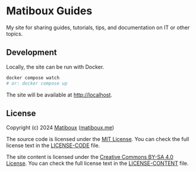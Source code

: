 # Matiboux Guides

My site for sharing guides, tutorials, tips, and documentation on IT or other topics.


## Development

Locally, the site can be run with Docker.

```bash
docker compose watch
# or: docker compose up
```

The site will be available at [http://localhost](http://localhost).


## License

Copyright (c) 2024 [Matiboux](https://github.com/matiboux) ([matiboux.me](https://matiboux.me))

The source code is licensed under the [MIT License](https://opensource.org/licenses/MIT). You can check the full license text in the [LICENSE-CODE](LICENSE-CODE) file.

The site content is licensed under the [Creative Commons BY-SA 4.0 License](https://creativecommons.org/licenses/by-sa/4.0/). You can check the full license text in the [LICENSE-CONTENT](LICENSE-CONTENT) file.
